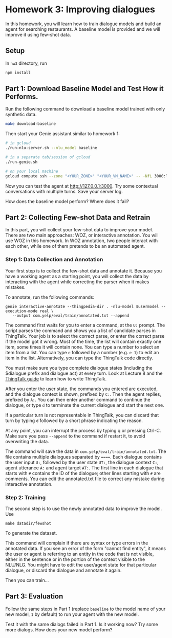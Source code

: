 # Homework 3: Improving dialogues

In this homework, you will learn how to train dialogue models and build an agent for searching restaurants. A baseline model is provided and we will improve it using few-shot data.

## Setup
In `hw3` directory, run 
```bash
npm install
```

## Part 1: Download Baseline Model and Test How it Performs. 
Run the following command to download a baseline model trained with only synthetic data. 
```bash
make download-baseline
```

Then start your Genie assistant similar to homework 1:
```bash
# in gcloud
./run-nlu-server.sh --nlu_model baseline

# in a separate tab/session of gcloud
./run-genie.sh

# on your local machine 
gcloud compute ssh --zone "<YOUR_ZONE>" "<YOUR_VM_NAME>" -- -NfL 3000:localhost:3000
```

Now you can test the agent at http://127.0.0.1:3000. Try some contextual conversations with multiple turns. Save your server log. 

How does the baseline model perform? Where does it fail? 


## Part 2: Collecting Few-shot Data and Retrain

In this part, you will collect your few-shot data to improve your model. There are two main approaches:
WOZ, or interactive annotation. You will use WOZ in this homework.
In WOZ annotation, two people interact with each other, while one of them pretends to be an automated agent.

### Step 1: Data Collection and Annotation

Your first step is to collect the few-shot data and annotate it. Because you have a working agent as a starting
point, you will collect the data by interacting with the agent while correcting the parser when it makes mistakes.

To annotate, run the following commands:
```
genie interactive-annotate --thingpedia-dir . -nlu-model $usermodel --execution-mode real \
   --output com.yelp/eval/train/annotated.txt --append
```

The command first waits for you to enter a command, at the `U:` prompt. The script parses the command and shows you a list of candidate
parses in ThingTalk. Your job is to select the correct parse, or enter the correct parse if the model got it wrong.
Most of the time, the list will contain exactly one item, some times it will contain none. You can type a number to
select an item from a list.  You can type `e` followed by a number (e.g. `e 1`) to edit an item in the list.
Alternatively, you can type the ThingTalk code directly.

You must make sure you type complete dialogue states (including the $dialogue prefix and dialogue act) at every turn.
Look at Lecture 8 and the [ThingTalk guide](https://wiki.almond.stanford.edu/thingtalk/guide) to learn how to write ThingTalk.

After you enter the user state, the commands you entered are executed, and the dialogue context is shown, prefixed
by `C:`. Then the agent replies, prefixed by `A:`. You can then enter another command to continue the dialogue, or
type `d` to terminate the current dialogue and start the next one.

If a particular turn is not representable in ThingTalk, you can discard that turn by typing `d` followed by a short phrase indicating the reason.

At any point, you can interrupt the process by typing q or pressing Ctrl-C. Make sure you pass `--append` to
the command if restart it, to avoid overwriting the data.

The command will save the data in `com.yelp/eval/train/annotated.txt`. The file contains multiple dialogues separated
by `====`. Each dialogue contains the user input `U:`, followed by the user state `UT:`, the dialogue context `C:`,
agent utterance `A:` and agent target `AT:`. The first line in each dialogue that starts with `#` contains the ID
of the dialogue; other lines starting with `#` are comments. You can edit the annotated.txt file to correct
any mistake during interactive annotation.

### Step 2: Training

The second step is to use the newly annotated data to improve the model.
Use
```
make datadir/fewshot
```
To generate the dataset.

This command will complain if there are syntax or type errors in the annotated data. If you see an error
of the form "cannot find entity", it means the user or agent is referring to an entity in the code that is
not visible, either in the sentence or in the portion of the context visible to the NLU/NLG. You might have
to edit the user/agent state for that particular dialogue, or discard the dialogue and annotate it again.

Then you can train...


## Part 3: Evaluation
Follow the same steps in Part 1 (replace `baseline` to the model name of your new model, `1` by default) to run your agent with the new model. 

Test it with the same dialogs failed in Part 1. Is it working now? Try some more dialogs. How does your new model perform? 
